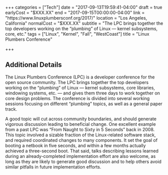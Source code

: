 +++
categories = ["Tech"]
date = "2017-09-13T19:59:41-04:00"
draft = true
earlyCost = "$XXX.XX"
end = "2017-09-15T00:00:00-04:00"
link = "https://www.linuxplumbersconf.org/2017/"
location = "Los Angeles, California"
normalCost = "$XXX.XX"
subtitle = "The LPC brings together the top developers working on the “plumbing” of Linux — kernel subsystems, core, etc."
tags = ["Linux", "Kernel", "Fall", "WestCoast"]
title = "Linux Plumbers Conference"

+++
<!--more-->

## Additional Details

The Linux Plumbers Conference (LPC) is a developer conference for the open source community. The LPC brings together the top developers working on the “plumbing” of Linux — kernel subsystems, core libraries, windowing systems, etc. — and gives them three days to work together on core design problems. The conference is divided into several working sessions focusing on different “plumbing” topics, as well as a general paper track.

A good topic will cut across community boundaries, and should generate vigorous discussion leading to beneficial change. One excellent example from a past LPC was “From Naught to Sixty in 5 Seconds” back in 2008. This topic involved a sizable fraction of the Linux-related software stack, and required coordinated changes to many components. It set the goal of booting a netbook in five seconds, and within a few months actually achieved a three-second boot. That said, talks describing lessons learned during an already-completed implementation effort are also welcome, as long as they are likely to generate good discussion and to help others avoid similar pitfalls in future implementation efforts.
